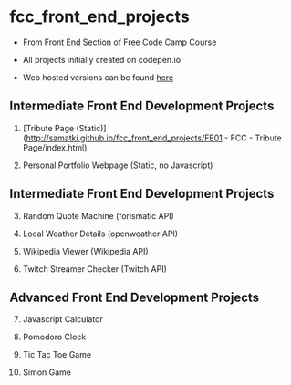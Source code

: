 # fcc_front_end_projects
- From Front End Section of Free Code Camp Course

- All projects initially created on codepen.io

- Web hosted versions can be found [here](http://samatki.github.io/fcc_front_end_projects)

 ## Intermediate Front End Development Projects

1. [Tribute Page (Static)](http://samatki.github.io/fcc_front_end_projects/FE01 - FCC - Tribute Page/index.html)

2. Personal Portfolio Webpage (Static, no Javascript)

 ## Intermediate Front End Development Projects

3. Random Quote Machine (forismatic API)

4. Local Weather Details (openweather API)

5. Wikipedia Viewer (Wikipedia API)

6. Twitch Streamer Checker (Twitch API)

 ## Advanced Front End Development Projects

7. Javascript Calculator

8. Pomodoro Clock

9. Tic Tac Toe Game

10. Simon Game

